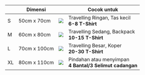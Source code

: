 | 		 | Dimensi      | 		         																																																																																																																																																																															  |Cocok untuk            									  |
|--------|--------------|:--------------------------------------------------------------------------------------------------------------------------------------------------------------------------------------------------------------------------------------------------------------------------------------------------------------------------------------------------------------------------------------------------------------------------------------------------------------------------------------------------------------------------------------------------------------------------------------------------------------------------------------------------------------------------------------------------------------------------------------------|-----------------------------------------------------------|
| S      | 50cm x 70cm  | ![](https://lh3.googleusercontent.com/nDD4yfodvrEudpWj1KaHjxTOUMLEBmBUMRu6cmhZvsgMHEHqUsb4nguYBvaFExiB_G624FzAzstsMqAN9YBWZ48eNAQ6REuFqYZt1jBwhMs7QQrU_yT6FR5iPpotMA13XpfUbYTJ-WFYav6M86jAb8SJhGxsNIqSJqIiZ8By2pNkHSFWbm948Y3rGo8aZRzUZNT8ZERQCsBe23BiRUQ1mjr02O5FDfcTgWaNBJgp06I96tRDkCC2Hq1d7Euhg96kvO9Sl93Mue46oZcnEtc4An8HEjLCack-nYdla5MvobDL-uD5BMtNwEUO5VIZCsLzT4Ll8c7h_E2pZ4hugDqEbgeqw5Xlt1u8Eif3YAyocfv-KnNI320b1ctuMVnmzbZ4qGx1qnPRQeEGmuVa3sbiytusuai59Ank2BJK8Zfh8DTmgLD-nrgBDxtIrauHUp6WoKkejji3L-jA-eQyEeDQnQpHr4iIwZpC0c2SsQvzLSpr7zz2FqJ-0k0TdgoKh5e39AUIl3Vhb3v86qltdCXZuRRS3Hx90-AdjOCeTmel1V7elOs-KLYirwjjPus6B56i2IWEapWRqj1YurjBJcSuhKggnW_x7UMg_zDl00pkRjWoYGK0NnaQzUZSsLS0f64OKzZOd2QTHp8X8TB_0_xumN7pdOACYyvq=h70) |Travelling Ringan, Tas kecil<br>**6-8 T-Shirt**  		  |
| M      | 60cm x 80cm  | ![](https://lh3.googleusercontent.com/55G_fxcHyyCVBLNVM8K3W4bLowVwkd_zMI8sFyjT9qCvyS82uBulzBqxtHIPdrFNHvZVf1tuFdjxba4Lx_mW3bzJTEZIdPTYT4264tXXryY5FvjBO6Xzx-EpuAXEGXrZaD-Lq60ZsIBfLQnT3Ico3KUTMIRhtjMd6TiWxWglkmrkUx40f2ESgSc-vHNIwbrqZUkJab4KFkJ-0ySFAh-UGf3WQioVBqv72TFC81rSXVxeb2p2RmYRWbkPV2qLARg-_L-MxmtmQijQ33tB_n1H3-yJD20aTVMZ6FFKs9mHDMO4A5CJ8CgVAJgiEVtrPcJoY_ccLn8jRlCRHtNU_H-NS4_8qN20wdUO2ISVZNhp8an74R9bCXgFKIKMw8qvFm3kuqF8tOH0L6AFMayja_K2EsLzE_pFHor3yfgHsqFvwzCeyf6RFPN_6yEgEFgDLlzItbtlECyO8N5mxYwlHGwdw-LrSFl5xJXH_1pPEP7O9Mrr6C7pTjGo1pP5s5cfhlpHrn3-v6Xv7_bFnooo3YnpoPsLvS2alK__Z7jQbuEjVPU0fqvF3Td-4j7pNxP-A5yyRVQM8NUKtXBD-TCCxQQKEsDWy2kQWOKeZkZWCkZqFy6CDzq3YD5r0-2rDS--AP9kZevOVWPAUArt5aXS0XFqMk2gtpBPthkh=h70) |Travelling Sedang, Backpack<br>**10-15 T-Shirt** 		  |
| L      | 70cm x 100cm | ![](https://lh3.googleusercontent.com/FcPa0bwMja5Whp-t4O6Rw1sqV2vhKCvaITTfY0XSiAcKE29Kry_Wf5WhTuG2o9Sw8zLaEUee_3vUTqEWu9mUnkEnl8sM9W0M5aP60dzZ9NDXOIQlb52fRu5aPgXRufhVackd-8DfUGpkWOzat_UlmZmdQCfJZd7VONL40qfclfJ-C578Z80IA32_TEZsPc5Z57H0VHAi2uwQgeYIVXc9hiW2dkq4hTn71WtqMclU17pkJoGFv27XPW_0gPbDcvR8hb9WunMHL58E7-4-A0yrV_OkMdMleFFFbzIQAk_Y0khdys8FuwIfHjbdYJDPRHx8J06MMQTlzTJxDBLKae-Q1-FAWvGYnhzyKGvxuP0XdGjMRT7XcJdP_dNohyAANVCip18QQsqk-An58x1M3NfvpqxjDIw7N0R_-iYglIV1As290IFAGBQwDm-XxbH3CJKTI-R5U8Bs213UFlHpdafQhbT0iz9ggoWomBtjkDvzNh5lYVJuL_dqYbw5OZOWKuta7FhRt-BicL-BHTo_ENaiqSpDkpxbPX7S27omzF9m27RL4qVezH8OFxqfeSyQeu5j-_BejyyMa1gaHuOieH2DscUQlOadVPfeD0kB890TLE8-cUU_BQXz25xxcyuZhGCeEkr7ecyk4CZ9RZ421fe_qfXRS79Gz9dK=h70) |Travelling Besar, Koper<br>**20-30 T-Shirt** 			  |
| XL     | 80cm x 110cm | ![](https://lh3.googleusercontent.com/Hfhu4lljijuYc7F_N3ZOJaI9Ojp1Pi6G5wUWEczAqDBpaUiKz0yE53upw1cuJdazTz6F2f1QO-2TgfUkCO_pAd3GnV7977N74EPlXCKAHYZAilxq5wbQzPLTdp-Cc9mOscHNPXQrTjAghLTYlkLs0TlINxh3fKG9LUZxIfHPwZFZXUd2PwexJ-VF-mgCcZSVYx2ND9OZxnMVMgf8fvjiXtIU7E72cwx_DH-mrjMyCFYV851AEOv4ExHhsOzrZcssOE_9OTSbzb9-k_Rw69Nng8gWDJgmbFHA7ID066R9PloIPAw0tHhE1yg559w3P9oOIpDFp31bqCDy9BxYDIePFC-Yyv1CHVOqAMa0gxeBB6LZ2OWyxLeqPgaR65cNLbqY54DF8kGm7WNk27TxWoBlHllZ3uaq5TBRQkcKzIG5wb-F-iz3dKBUMKFvGTeOgzeDQFpXUgKfqj5LzhV0mlatkWT3I1yUm0ugu4WiwBxXyPHWcfvRrDv6CsEhogfyojdo4Ueh4zbUbQJ0x4NWJdcjhyTylNpu6EMULHkK4eJ_35dEnPA6_oCwgf-5B4LCWTqk9hmeEw3YPlqYjQXcIeyU3WvhOGx4FVjmahyHd-vxSsePlo4F8ocxn9bkQ1f7ISYHb2qBQqmUZp5lwbLAz5fIYy5_YNbCATpt=h100)|Pindahan atau menyimpan<br>**4 Bantal/3 Selimut cadangan** |
